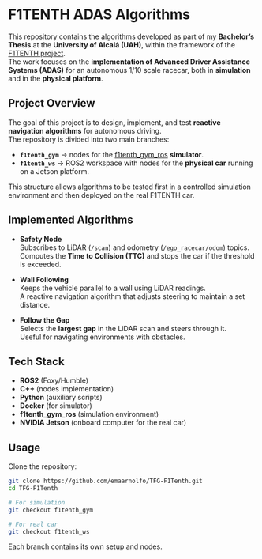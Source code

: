 # F1TENTH ADAS Algorithms

This repository contains the algorithms developed as part of my **Bachelor’s Thesis** at the **University of Alcalá (UAH)**, within the framework of the [F1TENTH project](https://roboracer.ai/).  
The work focuses on the **implementation of Advanced Driver Assistance Systems (ADAS)** for an autonomous 1/10 scale racecar, both in **simulation** and in the **physical platform**.



## Project Overview

The goal of this project is to design, implement, and test **reactive navigation algorithms** for autonomous driving.  
The repository is divided into two main branches:

- **`f1tenth_gym`** → nodes for the [f1tenth_gym_ros](https://github.com/f1tenth/f1tenth_gym_ros) **simulator**.  
- **`f1tenth_ws`** → ROS2 workspace with nodes for the **physical car** running on a Jetson platform.

This structure allows algorithms to be tested first in a controlled simulation environment and then deployed on the real F1TENTH car.



## Implemented Algorithms

- **Safety Node**  
  Subscribes to LiDAR (`/scan`) and odometry (`/ego_racecar/odom`) topics.  
  Computes the **Time to Collision (TTC)** and stops the car if the threshold is exceeded.

- **Wall Following**  
  Keeps the vehicle parallel to a wall using LiDAR readings.  
  A reactive navigation algorithm that adjusts steering to maintain a set distance.

- **Follow the Gap**  
  Selects the **largest gap** in the LiDAR scan and steers through it.  
  Useful for navigating environments with obstacles.




## Tech Stack

- **ROS2** (Foxy/Humble)  
- **C++** (nodes implementation)  
- **Python** (auxiliary scripts)  
- **Docker** (for simulator)  
- **f1tenth_gym_ros** (simulation environment)  
- **NVIDIA Jetson** (onboard computer for the real car)  



## Usage

Clone the repository:

```bash
git clone https://github.com/emaarnolfo/TFG-F1Tenth.git
cd TFG-F1Tenth

# For simulation
git checkout f1tenth_gym

# For real car
git checkout f1tenth_ws
```


Each branch contains its own setup and nodes.
